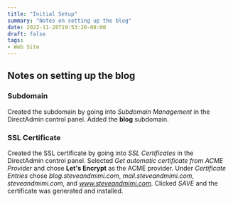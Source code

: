 ```yaml
---
title: "Initial Setup"
summary: "Notes on setting up the blog"
date: 2022-11-28T19:53:20-08:00
draft: false
tags:
- Web Site
---
```


## Notes on setting up the blog

### Subdomain

Created the subdomain by going into *Subdomain Management* in the DirectAdmin control panel. Added the **blog** subdomain. 

### SSL Certificate

Created the SSL certificate by going into *SSL Certificates* in the DirectAdmin control panel. Selected *Get automatic certificate from ACME Provider* and chose **Let's Encrypt** as the ACME provider. Under *Certificate Entries* chose *blog.steveandmimi.com*, *mail.steveandmimi.com*, *steveandmimi.com*, and *www.steveandmimi.com*. Clicked *SAVE* and the certificate was generated and installed.